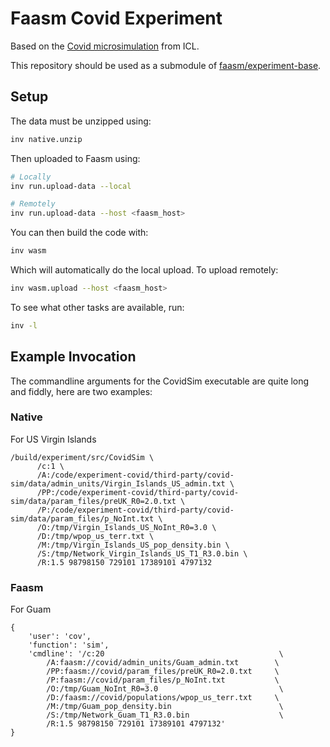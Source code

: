 # Faasm Covid Experiment

Based on the [Covid microsimulation](https://github.com/mrc-ide/covid-sim) from
ICL. 

This repository should be used as a submodule of 
[faasm/experiment-base](https://github.com/faasm/experiment-base).

## Setup

The data must be unzipped using:

```bash
inv native.unzip
```

Then uploaded to Faasm using:

```bash
# Locally
inv run.upload-data --local

# Remotely
inv run.upload-data --host <faasm_host>
```

You can then build the code with:

```bash
inv wasm
```

Which will automatically do the local upload. To upload remotely:

```bash
inv wasm.upload --host <faasm_host>
```

To see what other tasks are available, run:

```bash
inv -l
```

## Example Invocation

The commandline arguments for the CovidSim executable are quite long and fiddly,
here are two examples:

### Native

For US Virgin Islands

```
/build/experiment/src/CovidSim \
      /c:1 \
      /A:/code/experiment-covid/third-party/covid-sim/data/admin_units/Virgin_Islands_US_admin.txt \
      /PP:/code/experiment-covid/third-party/covid-sim/data/param_files/preUK_R0=2.0.txt \
      /P:/code/experiment-covid/third-party/covid-sim/data/param_files/p_NoInt.txt \
      /O:/tmp/Virgin_Islands_US_NoInt_R0=3.0 \
      /D:/tmp/wpop_us_terr.txt \
      /M:/tmp/Virgin_Islands_US_pop_density.bin \
      /S:/tmp/Network_Virgin_Islands_US_T1_R3.0.bin \
      /R:1.5 98798150 729101 17389101 4797132
```

### Faasm

For Guam

```
{
    'user': 'cov', 
    'function': 'sim', 
    'cmdline': '/c:20                                       \
        /A:faasm://covid/admin_units/Guam_admin.txt        \
        /PP:faasm://covid/param_files/preUK_R0=2.0.txt     \
        /P:faasm://covid/param_files/p_NoInt.txt           \
        /O:/tmp/Guam_NoInt_R0=3.0                           \
        /D:/faasm://covid/populations/wpop_us_terr.txt     \
        /M:/tmp/Guam_pop_density.bin                        \
        /S:/tmp/Network_Guam_T1_R3.0.bin                    \
        /R:1.5 98798150 729101 17389101 4797132'
}
```
